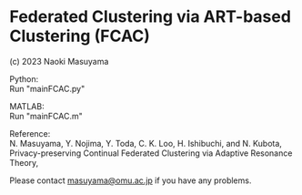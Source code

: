 # Federated Clustering via ART-based Clustering (FCAC)

(c) 2023 Naoki Masuyama

Python: <br>
Run "mainFCAC.py"

MATLAB: <br>
Run "mainFCAC.m"


Reference:<br>
N. Masuyama, Y. Nojima, Y. Toda, C. K. Loo, H. Ishibuchi, and N. Kubota, <br>
Privacy-preserving Continual Federated Clustering via Adaptive Resonance Theory, <br>

Please contact masuyama@omu.ac.jp if you have any problems.
